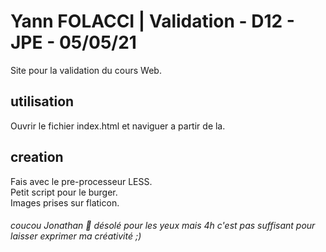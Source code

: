 # Yann FOLACCI | Validation - D12 - JPE - 05/05/21

Site pour la validation du cours Web.

## utilisation
Ouvrir le fichier index.html et naviguer a partir de la.

## creation
Fais avec le pre-processeur LESS.  
Petit script pour le burger.  
Images prises sur flaticon.  

###### coucou Jonathan :wave: désolé pour les yeux mais 4h c'est pas suffisant pour laisser exprimer ma créativité ;)